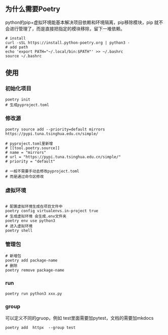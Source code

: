 ## 为什么需要Poetry

python的pip+虚拟环境能基本解决项目依赖和环境隔离，pip移除模块，pip 就不会进行管理了，而是直接把指定的模块移除，留下一堆依赖。

```shell
# install
curl -sSL https://install.python-poetry.org | python3 -
# add path
echo 'export PATH="~/.local/bin:$PATH"' >> ~/.bashrc
source ~/.bashrc
```

## 使用

### 初始化项目

```shell
poetry init
# 生成pyproject.toml
```

### 修改源

```shell
poetry source add --priority=default mirrors https://pypi.tuna.tsinghua.edu.cn/simple/

# pyproject.toml里新增
# [[tool.poetry.source]]
# name = "mirrors"
# url = "https://pypi.tuna.tsinghua.edu.cn/simple/"
# priority = "default"

# 一般不需要手动去修改pyproject.toml
# 而是通过命令区修改
```

### 虚拟环境

```shell

# 配置虚拟环境生成在项目文件中
poetry config virtualenvs.in-project true
# 生成虚拟环境 会生成.env文件夹
poetry env use python3
# 进入虚拟环境
poetry shell
```

### 管理包

```shell
# 新增包
poetry add package-name
# 删除
poetry remove package-name
```

### run

```shell
poetry run python3 xxx.py
```

### group

可以定义不同的gruop，例如 test里面需要加pytest，文档的需要加mkdocs

```shell
poetry add  httpx  --group test
```
